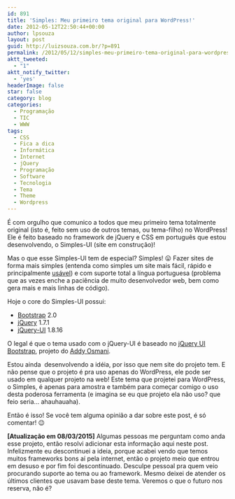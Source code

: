 ```yaml
---
id: 891
title: 'Simples: Meu primeiro tema original para WordPress!'
date: 2012-05-12T22:50:44+00:00
author: lpsouza
layout: post
guid: http://luizsouza.com.br/?p=891
permalink: /2012/05/12/simples-meu-primeiro-tema-original-para-wordpress/
aktt_tweeted:
  - "1"
aktt_notify_twitter:
  - 'yes'
headerImage: false
star: false
category: blog
categories:
  - Programação
  - TIC
  - WWW
tags:
  - CSS
  - Fica a dica
  - Informática
  - Internet
  - jQuery
  - Programação
  - Software
  - Tecnologia
  - Tema
  - Theme
  - Wordpress
---
```

É com orgulho que comunico a todos que meu primeiro tema totalmente original (isto é, feito sem uso de outros temas, ou tema-filho) no WordPress! Ele é feito baseado no framework de jQuery e CSS em português que estou desenvolvendo, o Simples-UI (site em construção)!

Mas o que esse Simples-UI tem de especial? Simples! 😛 Fazer sites de forma mais simples (entenda como simples um site mais fácil, rápido e principalmente <a title="Não sabe o que é um sistema com usabilidade?" href="http://pt.wikipedia.org/wiki/Usabilidade" target="_blank">usável</a>) e com suporte total a língua portuguesa (problema que as vezes enche a paciência de muito desenvolvedor web, bem como gera mais e mais linhas de código).

Hoje o core do Simples-UI possui:

  * <a title="Bootstrap" href="http://twitter.github.com/bootstrap/" target="_blank">Bootstrap</a> 2.0
  * <a title="jQuery" href="http://jquery.com" target="_blank">jQuery</a> 1.7.1
  * <a title="jQuery-UI" href="http://jquery-ui.com" target="_blank">jQuery-UI</a> 1.8.16

O legal é que o tema usado com o jQuery-UI é baseado no <a title="jQuery UI Bootstrap" href="http://addyosmani.github.com/jquery-ui-bootstrap/" target="_blank">jQuery UI Bootstrap</a>, projeto do <a title="@addyosmani" href="http://twitter.com/addyosmani" target="_blank">Addy Osmani</a>.

Estou ainda  desenvolvendo a idéia, por isso que nem site do projeto tem. E não pense que o projeto é pra uso apenas do WordPress, ele pode ser usado em qualquer projeto na web! Este tema que projetei para WordPress, o Simples, é apenas para amostra e também para começar comigo o uso desta poderosa ferramenta (e imagina se eu que projeto ela não uso? que feio seria... ahauhauaha).

Então é isso! Se você tem alguma opinião a dar sobre este post, é só comentar! 😉

**[Atualização em 08/03/2015]** Algumas pessoas me perguntam como anda esse projeto, então resolvi adicionar esta informação aqui neste post. Infelizmente eu descontinuei a ideia, porque acabei vendo que temos muitos frameworks bons aí pela internet, então o projeto meio que entrou em desuso e por fim foi descontinuado. Desculpe pessoal pra quem veio procurando suporte ao tema ou ao framework. Mesmo deixei de atender os últimos clientes que usavam base deste tema. Veremos o que o futuro nos reserva, não é?